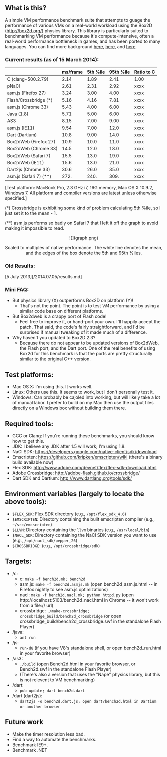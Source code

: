 ## What is this?

A simple VM performance benchmark suite that attempts to guage the performance of various VMs on a real-world
workload using the Box2D (http://box2d.org/) physics library. This library is particularly suited to benchmarking
VM performance because it's compute-intensive, often a real-world performance bottleneck in games, and has been
ported to many languages. You can find more background [here](http://j15r.com/blog/2011/12/15/Box2D_as_a_Measure_of_Runtime_Performance),
[here](http://j15r.com/blog/2013/04/25/Box2d_Revisited), and [here](http://j15r.com/blog/2013/04/25/Box2d_Addendum).

### Current results (as of 15 March 2014):

<center>

|                           | ms/frame | 5th %ile | 95th %ile | Ratio to C |
|---------------------------|----------|----------|-----------|------------|
|C (clang-500.2.79)         | 2.14     | 1.89     | 2.41      | 1.00       |
|pNaCl                      | 2.61     | 2.31     | 2.92      | xxxx       |
|asm.js (Firefox 27)        | 3.24     | 3.00     | 4.00      | xxxx       |
|Flash/Crossbridge (\*)     | 5.16     | 4.16     | 7.81      | xxxx       |
|asm.js (Chrome 33)         | 5.43     | 4.00     | 6.00      | xxxx       |
|Java (1.8)                 | 5.71     | 5.00     | 6.00      | xxxx       |
|AS3                        | 8.15     | 7.00     | 9.00      | xxxx       |
|asm.js (IE11)              | 9.54     | 7.00     | 12.0      | xxxx       |
|Dart (Dartium)             | 10.8     | 9.00     | 14.0      | xxxx       |
|Box2dWeb (Firefox 27)      | 10.9     | 10.0     | 11.0      | xxxx       |
|Box2dWeb (Chrome 33)       | 14.5     | 12.0     | 18.0      | xxxx       |
|Box2dWeb (Safari 7)        | 15.5     | 13.0     | 19.0      | xxxx       |
|Box2dWeb (IE11)            | 15.6     | 13.0     | 21.0      | xxxx       |
|Dart2js (Chrome 33)        | 30.6     | 26.0     | 35.0      | xxxx       |
|asm.js (Safari 7) (\*\*)   | 272.     | 240.     | 309.      | xxxx       |

</center>

[Test platform: MacBook Pro, 2.3 GHz i7, 16G memory, Mac OS X 10.9.2, Windows 7.
 All platform and compiler versions are latest unless otherwise specified.]

(*) Crossbridge is exhibiting some kind of problem calculating 5th %ile, so I
just set it to the mean - 1.

(**) asm.js performs so badly on Safari 7 that I left it off the graph to
avoid making it impossible to read.

<center>
  ![](graph.png)

  Scaled to multiples of native performance. The white line denotes the mean,
  and the edges of   the box denote the 5th and 95th %iles.
</center>


### Old Results:

[5 July 2013][/2014.07.05/results.md]


### Mini FAQ:

- But physics library (X) outperforms Box2D on platform (Y)!
  - That's not the point. The point is to test *VM* performance by using a similar code base on different platforms.
- But Box2dweb is a crappy port of Flash code!
  - Feel free to improve it, or hand-port your own. I'll happily accept the patch.
    That said, the code's fairly straightforward, and I'd be surprised if manual tweaking of it made much of a difference.
- Why haven't you updated to Box2D 2.3?
  - Because there do not appear to be updated versions of Box2dWeb, the Flash port, and the Dart port. One of the real
    benefits of using Box2d for this benchmark is that the ports are pretty structurally similar to the original C++
    version.


## Test platforms:

- Mac OS X: I'm using this. It works well.
- Linux: Others use this. It seems to work, but I don't personally test it.
- Windows: Can probably be cajoled into working, but will likely take a lot of manual labor. I prefer to build on my
  Mac then use the output files directly on a Windows box without building them there.


## Required tools:

- GCC or Clang: If you're running these benchmarks, you should know how to get this.
- JDK: I believe any JDK after 1.5 will work; I'm using 1.8.
- NaCl SDK: https://developers.google.com/native-client/sdk/download
- Emscripten: https://github.com/kripken/emscripten/wiki (there's a binary build available now)
- Flex SDK: http://www.adobe.com/devnet/flex/flex-sdk-download.html
- Adobe Crossbridge: http://adobe-flash.github.io/crossbridge/
- Dart SDK and Dartium: http://www.dartlang.org/tools/sdk/


## Environment variables (largely to locate the above tools):

- `$FLEX_SDK`: Flex SDK directory (e.g., `/opt/flex_sdk_4.6`)
- `$EMSCRIPTEN`: Directory containing the built emscripten compiler (e.g., `~/src/emcscripten`)
- `$LLVM`: Directory containing the `llvm` binaries (e.g., `/usr/local/bin`)
- `$NACL_SDK`: Directory containing the NaCl SDK version you want to use (e.g., `/opt/nacl_sdk/pepper_26`)
- `$CROSSBRIDGE`: (e.g., `/opt/crossbridge/sdk`)


## Targets:

- /c:
  - c: `make -f bench2d.mk; bench2d`
  - asm.js: `make -f bench2d.asmjs.mk` (open bench2d_asm.js.html -- in Firefox nightly to see asm.js optimizations)
  - nacl: `make -f bench2d.nacl.mk; python httpd.py` (open http://localhost:5103/bench2d_nacl.html in Chrome -- it won't work from a file:// url)
  - crossbridge: `./make-crossbridge; crossbridge_build/bench2d_crossbridge` (or open crossbridge_build/bench2d_crossbridge.swf in the standalone Flash Player)
- /java:
  - `ant run`
- /js:
  - `run-d8` (if you have V8's standalone shell, or open bench2d_run.html in your favorite browser)
- /as3:
  - `./build` (open Bench2d.html in your favorite browser, or Bench2d.swf in the standalone Flash Player)
  - (There's also a version that uses the "Nape" physics library, but this is not relevent to VM benchmarking)
- /dart:
  - `pub update; dart bench2d.dart`
- /dart (dart2js):
  - `dart2js -o bench2d.dart.js; open dart/bench2d.html in Dartium or another browser`


## Future work

- Make the timer resolution less bad.
- Find a way to automate the benchmarks.
- Benchmark IE9+.
- Benchmark .NET
